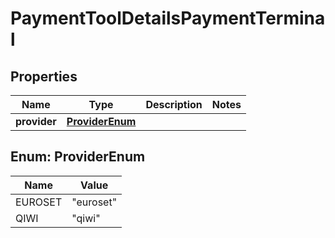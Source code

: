 # PaymentToolDetailsPaymentTerminal

## Properties
Name | Type | Description | Notes
------------ | ------------- | ------------- | -------------
**provider** | [**ProviderEnum**](#ProviderEnum) |  | 

<a name="ProviderEnum"></a>
## Enum: ProviderEnum
Name | Value
---- | -----
EUROSET | &quot;euroset&quot;
QIWI | &quot;qiwi&quot;
